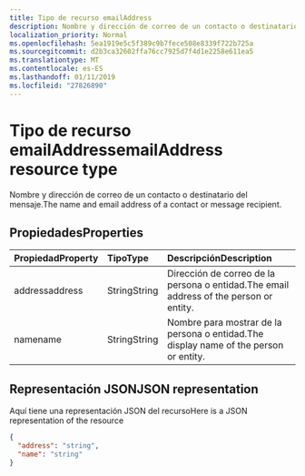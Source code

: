 ```yaml
---
title: Tipo de recurso emailAddress
description: Nombre y dirección de correo de un contacto o destinatario del mensaje.
localization_priority: Normal
ms.openlocfilehash: 5ea1919e5c5f389c9b7fece508e8339f722b725a
ms.sourcegitcommit: d2b3ca32602ffa76cc7925d7f4d1e2258e611ea5
ms.translationtype: MT
ms.contentlocale: es-ES
ms.lasthandoff: 01/11/2019
ms.locfileid: "27826890"
---
```

# <a name="emailaddress-resource-type"></a><span data-ttu-id="224e4-103">Tipo de recurso emailAddress</span><span class="sxs-lookup"><span data-stu-id="224e4-103">emailAddress resource type</span></span>

<span data-ttu-id="224e4-104">Nombre y dirección de correo de un contacto o destinatario del mensaje.</span><span class="sxs-lookup"><span data-stu-id="224e4-104">The name and email address of a contact or message recipient.</span></span>

## <a name="properties"></a><span data-ttu-id="224e4-105">Propiedades</span><span class="sxs-lookup"><span data-stu-id="224e4-105">Properties</span></span>
| <span data-ttu-id="224e4-106">Propiedad</span><span class="sxs-lookup"><span data-stu-id="224e4-106">Property</span></span>     | <span data-ttu-id="224e4-107">Tipo</span><span class="sxs-lookup"><span data-stu-id="224e4-107">Type</span></span>   |<span data-ttu-id="224e4-108">Descripción</span><span class="sxs-lookup"><span data-stu-id="224e4-108">Description</span></span>|
|:---------------|:--------|:----------|
|<span data-ttu-id="224e4-109">address</span><span class="sxs-lookup"><span data-stu-id="224e4-109">address</span></span>|<span data-ttu-id="224e4-110">String</span><span class="sxs-lookup"><span data-stu-id="224e4-110">String</span></span>|<span data-ttu-id="224e4-111">Dirección de correo de la persona o entidad.</span><span class="sxs-lookup"><span data-stu-id="224e4-111">The email address of the person or entity.</span></span>|
|<span data-ttu-id="224e4-112">name</span><span class="sxs-lookup"><span data-stu-id="224e4-112">name</span></span>|<span data-ttu-id="224e4-113">String</span><span class="sxs-lookup"><span data-stu-id="224e4-113">String</span></span>|<span data-ttu-id="224e4-114">Nombre para mostrar de la persona o entidad.</span><span class="sxs-lookup"><span data-stu-id="224e4-114">The display name of the person or entity.</span></span>|

## <a name="json-representation"></a><span data-ttu-id="224e4-115">Representación JSON</span><span class="sxs-lookup"><span data-stu-id="224e4-115">JSON representation</span></span>

<span data-ttu-id="224e4-116">Aquí tiene una representación JSON del recurso</span><span class="sxs-lookup"><span data-stu-id="224e4-116">Here is a JSON representation of the resource</span></span>

<!-- {
  "blockType": "resource",
  "optionalProperties": [

  ],
  "@odata.type": "microsoft.graph.emailAddress"
}-->

```json
{
  "address": "string",
  "name": "string"
}

```

<!-- uuid: 8fcb5dbc-d5aa-4681-8e31-b001d5168d79
2015-10-25 14:57:30 UTC -->
<!-- {
  "type": "#page.annotation",
  "description": "emailAddress resource",
  "keywords": "",
  "section": "documentation",
  "tocPath": ""
}-->
